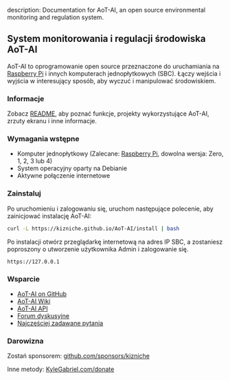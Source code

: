 description: Documentation for AoT-AI, an open source environmental monitoring and regulation system.

## System monitorowania i regulacji środowiska AoT-AI

AoT-AI to oprogramowanie open source przeznaczone do uruchamiania na [Raspberry Pi](https://en.wikipedia.org/wiki/Raspberry_Pi) i innych komputerach jednopłytkowych (SBC). Łączy wejścia i wyjścia w interesujący sposób, aby wyczuć i manipulować środowiskiem.

### Informacje

Zobacz [README](https://github.com/kizniche/AoT-AI#uses), aby poznać funkcje, projekty wykorzystujące AoT-AI, zrzuty ekranu i inne informacje.

### Wymagania wstępne

*   Komputer jednopłytkowy (Zalecane: [Raspberry Pi](https://www.raspberrypi.org/), dowolna wersja: Zero, 1, 2, 3 lub 4)
*   System operacyjny oparty na Debianie
*   Aktywne połączenie internetowe

### Zainstaluj

Po uruchomieniu i zalogowaniu się, uruchom następujące polecenie, aby zainicjować instalację AoT-AI:

```bash
curl -L https://kizniche.github.io/AoT-AI/install | bash
```

Po instalacji otwórz przeglądarkę internetową na adres IP SBC, a zostaniesz poproszony o utworzenie użytkownika Admin i zalogowanie się.

```
https://127.0.0.1
```

### Wsparcie

*   [AoT-AI on GitHub](https://github.com/kizniche/AoT-AI)
*   [AoT-AI Wiki](https://github.com/kizniche/AoT-AI/wiki)
*   [AoT-AI API](https://kizniche.github.io/AoT-AI/aot-ai-api.html)
*   [Forum dyskusyjne](https://forum.radicaldiy.com)
*   [Najczęściej zadawane pytania](https://forum.radicaldiy.com/docs?category=23&tags=aot-ai)

### Darowizna

Zostań sponsorem: [github.com/sponsors/kizniche](https://github.com/sponsors/kizniche)

Inne metody: [KyleGabriel.com/donate](https://kylegabriel.com/donate)
